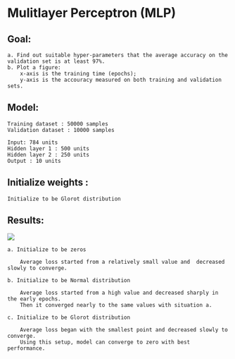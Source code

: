 Mulitlayer Perceptron (MLP)
=====================

Goal: 
-----

    a. Find out suitable hyper-parameters that the average accuracy on the validation set is at least 97%.
    b. Plot a figure:
        x-axis is the training time (epochs);
        y-axis is the accouracy measured on both training and validation sets.

Model: 
------
    
    Training dataset : 50000 samples
    Validation dataset : 10000 samples
    
    Input: 784 units
    Hidden layer 1 : 500 units
    Hidden layer 2 : 250 units
    Output : 10 units
    

Initialize weights :
--------------------

    Initialize to be Glorot distribution

    
Results:
--------

    
![](https://github.com/zhangdiBeijing/LearningRepresentation/blob/master/MLP/images/average-loss-with-3-setups.png)


    a. Initialize to be zeros
    
        Average loss started from a relatively small value and  decreased slowly to converge.

    b. Initialize to be Normal distribution
    
        Average loss started from a high value and decreased sharply in the early epochs.
        Then it converged nearly to the same values with situation a.

    c. Initialize to be Glorot distribution
    
        Average loss began with the smallest point and decreased slowly to converge. 
        Using this setup, model can converge to zero with best performance.






